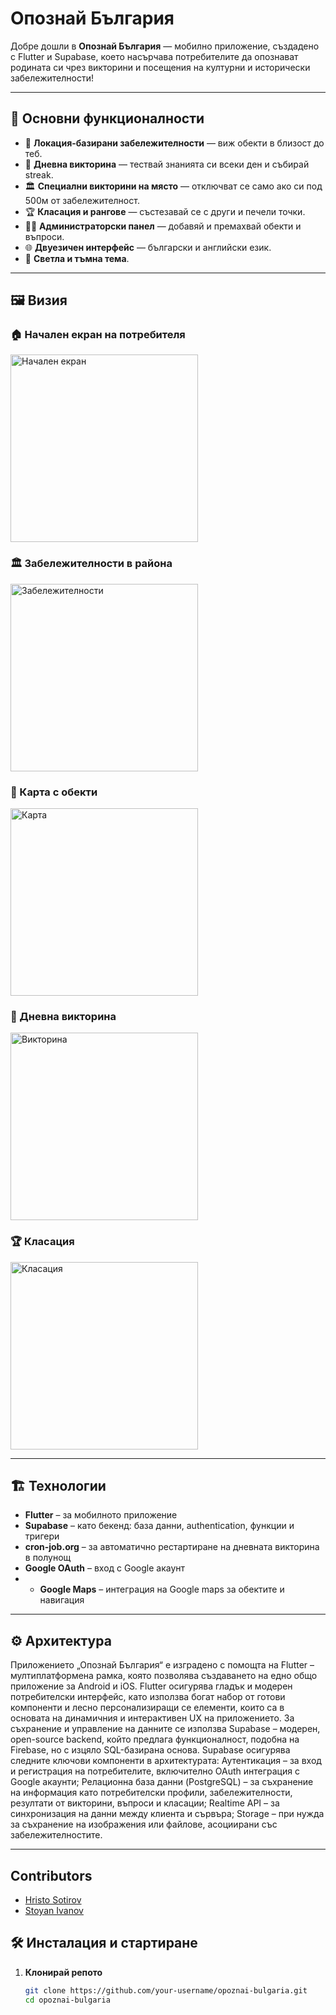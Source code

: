 # Опознай България

Добре дошли в **Опознай България** — мобилно приложение, създадено с Flutter и Supabase, което насърчава потребителите да опознават родината си чрез викторини и посещения на културни и исторически забележителности!

---

## 🧭 Основни функционалности

- 📍 **Локация-базирани забележителности** — виж обекти в близост до теб.
- 🧠 **Дневна викторина** — тествай знанията си всеки ден и събирай streak.
- 🏛 **Специални викторини на място** — отключват се само ако си под 500м от забележителност.
- 🏆 **Класация и рангове** — състезавай се с други и печели точки.
- 🧑‍💼 **Администраторски панел** — добавяй и премахвай обекти и въпроси.
- 🌐 **Двуезичен интерфейс** — български и английски език.
- 🌙 **Светла и тъмна тема**.

---

## 🖼️ Визия

### 🏠 Начален екран на потребителя
<img src="screenshots/main.png" alt="Начален екран" width="300"/>

### 🏛 Забележителности в района
<img src="screenshots/nearby.png" alt="Забележителности" width="300"/>

### 📍 Карта с обекти
<img src="screenshots/map.png" alt="Карта" width="300"/>

### 🧠 Дневна викторина
<img src="screenshots/quiz.png" alt="Викторина" width="300"/>

### 🏆 Класация
<img src="screenshots/ranking.png" alt="Класация" width="300"/>

---

## 🏗️ Технологии

- **Flutter** – за мобилното приложение
- **Supabase** – като бекенд: база данни, authentication, функции и тригери
- **cron-job.org** – за автоматично рестартиране на дневната викторина в полунощ
- **Google OAuth** – вход с Google акаунт
- - **Google Maps** – интеграция на Google maps за обектите и навигация

---

## ⚙️ Архитектура

Приложението „Опознай България“ е изградено с помощта на Flutter – мултиплатформена рамка, която позволява създаването на едно общо приложение за Android и iOS. Flutter осигурява гладък и модерен потребителски интерфейс, като използва богат набор от готови компоненти и лесно персонализиращи се елементи, които са в основата на динамичния и интерактивен UX на приложението.
За съхранение и управление на данните се използва Supabase – модерен, open-source backend, който предлага функционалност, подобна на Firebase, но с изцяло SQL-базирана основа. Supabase осигурява следните ключови компоненти в архитектурата:
Аутентикация – за вход и регистрация на потребителите, включително OAuth интеграция с Google акаунти;
Релационна база данни (PostgreSQL) – за съхранение на информация като потребителски профили, забележителности, резултати от викторини, въпроси и класации;
Realtime API – за синхронизация на данни между клиента и сървъра;
Storage – при нужда за съхранение на изображения или файлове, асоциирани със забележителностите.


---

## Contributors

- [Hristo Sotirov](https://github.com/HristoSotirov)
- [Stoyan Ivanov](https://github.com/stiv03)

## 🛠️ Инсталация и стартиране

1. **Клонирай репото**
   ```bash
   git clone https://github.com/your-username/opoznai-bulgaria.git
   cd opoznai-bulgaria
